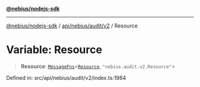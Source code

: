 [**@nebius/nodejs-sdk**](../../../../../README.md)

---

[@nebius/nodejs-sdk](../../../../../README.md) / [api/nebius/audit/v2](../README.md) / Resource

# Variable: Resource

> **Resource**: [`MessageFns`](../../../../../runtime/protos/core/interfaces/MessageFns.md)\<[`Resource`](../interfaces/Resource.md), `"nebius.audit.v2.Resource"`\>

Defined in: src/api/nebius/audit/v2/index.ts:1984
